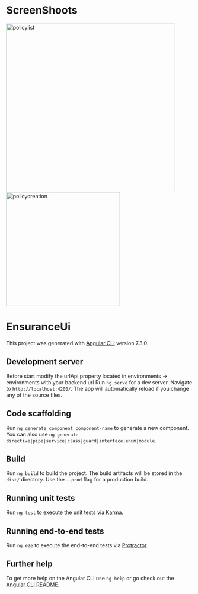 # ScreenShoots

<img width="456" alt="policylist" src="https://user-images.githubusercontent.com/18702110/52429197-905c2480-2ad1-11e9-8d65-333a6d49687f.PNG">

<img width="307" alt="policycreation" src="https://user-images.githubusercontent.com/18702110/52429220-9baf5000-2ad1-11e9-980a-512a5535c02c.PNG">

# EnsuranceUi

This project was generated with [Angular CLI](https://github.com/angular/angular-cli) version 7.3.0.

## Development server

Before start modify the urlApi property located in environments -> environments with your backend url
Run `ng serve` for a dev server. Navigate to `http://localhost:4200/`. The app will automatically reload if you change any of the source files.

## Code scaffolding

Run `ng generate component component-name` to generate a new component. You can also use `ng generate directive|pipe|service|class|guard|interface|enum|module`.

## Build

Run `ng build` to build the project. The build artifacts will be stored in the `dist/` directory. Use the `--prod` flag for a production build.

## Running unit tests

Run `ng test` to execute the unit tests via [Karma](https://karma-runner.github.io).

## Running end-to-end tests

Run `ng e2e` to execute the end-to-end tests via [Protractor](http://www.protractortest.org/).

## Further help

To get more help on the Angular CLI use `ng help` or go check out the [Angular CLI README](https://github.com/angular/angular-cli/blob/master/README.md).
